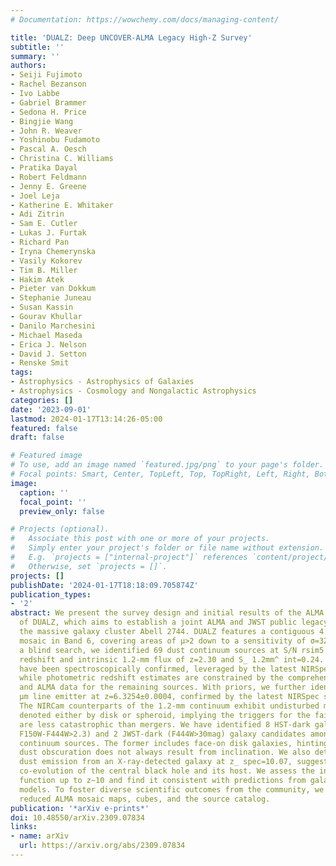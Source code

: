 ```yaml
---
# Documentation: https://wowchemy.com/docs/managing-content/

title: 'DUALZ: Deep UNCOVER-ALMA Legacy High-Z Survey'
subtitle: ''
summary: ''
authors:
- Seiji Fujimoto
- Rachel Bezanson
- Ivo Labbe
- Gabriel Brammer
- Sedona H. Price
- Bingjie Wang
- John R. Weaver
- Yoshinobu Fudamoto
- Pascal A. Oesch
- Christina C. Williams
- Pratika Dayal
- Robert Feldmann
- Jenny E. Greene
- Joel Leja
- Katherine E. Whitaker
- Adi Zitrin
- Sam E. Cutler
- Lukas J. Furtak
- Richard Pan
- Iryna Chemerynska
- Vasily Kokorev
- Tim B. Miller
- Hakim Atek
- Pieter van Dokkum
- Stephanie Juneau
- Susan Kassin
- Gourav Khullar
- Danilo Marchesini
- Michael Maseda
- Erica J. Nelson
- David J. Setton
- Renske Smit
tags:
- Astrophysics - Astrophysics of Galaxies
- Astrophysics - Cosmology and Nongalactic Astrophysics
categories: []
date: '2023-09-01'
lastmod: 2024-01-17T13:14:26-05:00
featured: false
draft: false

# Featured image
# To use, add an image named `featured.jpg/png` to your page's folder.
# Focal points: Smart, Center, TopLeft, Top, TopRight, Left, Right, BottomLeft, Bottom, BottomRight.
image:
  caption: ''
  focal_point: ''
  preview_only: false

# Projects (optional).
#   Associate this post with one or more of your projects.
#   Simply enter your project's folder or file name without extension.
#   E.g. `projects = ["internal-project"]` references `content/project/deep-learning/index.md`.
#   Otherwise, set `projects = []`.
projects: []
publishDate: '2024-01-17T18:18:09.705874Z'
publication_types:
- '2'
abstract: We present the survey design and initial results of the ALMA Cycle 9 program
  of DUALZ, which aims to establish a joint ALMA and JWST public legacy field targeting
  the massive galaxy cluster Abell 2744. DUALZ features a contiguous 4'×6' ALMA 30-GHz-wide
  mosaic in Band 6, covering areas of μ>2 down to a sensitivity of σ=32.7 μJy. Through
  a blind search, we identified 69 dust continuum sources at S/N rsim5.0 with median
  redshift and intrinsic 1.2-mm flux of z=2.30 and S_ 1.2mm^ int=0.24. Of these, 27
  have been spectroscopically confirmed, leveraged by the latest NIRSpec observations,
  while photometric redshift estimates are constrained by the comprehensive HST, NIRCam,
  and ALMA data for the remaining sources. With priors, we further identify a [CII]158
  μm line emitter at z=6.3254±0.0004, confirmed by the latest NIRSpec spectroscopy.
  The NIRCam counterparts of the 1.2-mm continuum exhibit undisturbed morphologies,
  denoted either by disk or spheroid, implying the triggers for the faint mm emission
  are less catastrophic than mergers. We have identified 8 HST-dark galaxies (F150W>27mag,
  F150W-F444W>2.3) and 2 JWST-dark (F444W>30mag) galaxy candidates among the ALMA
  continuum sources. The former includes face-on disk galaxies, hinting that substantial
  dust obscuration does not always result from inclination. We also detect a marginal
  dust emission from an X-ray-detected galaxy at z_ spec=10.07, suggesting an active
  co-evolution of the central black hole and its host. We assess the infrared luminosity
  function up to z∼10 and find it consistent with predictions from galaxy formation
  models. To foster diverse scientific outcomes from the community, we publicly release
  reduced ALMA mosaic maps, cubes, and the source catalog.
publication: '*arXiv e-prints*'
doi: 10.48550/arXiv.2309.07834
links:
- name: arXiv
  url: https://arxiv.org/abs/2309.07834
---
```

